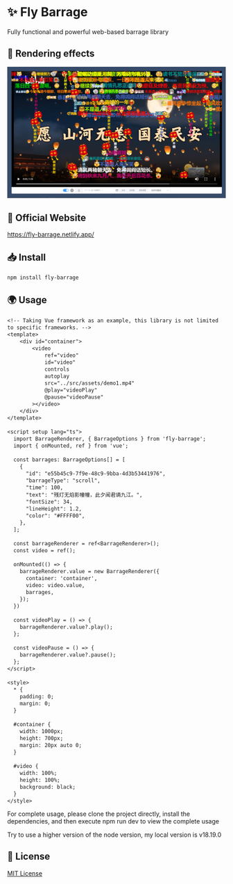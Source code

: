 # ✨ Fly Barrage

Fully functional and powerful web-based barrage library

## 🎥 Rendering effects

![Rendering effects](./public/imgs/0001.png)

## 📝 Official Website

<https://fly-barrage.netlify.app/>

## 📥 Install

```bash
npm install fly-barrage
```

## 🌍 Usage
```vue
<!-- Taking Vue framework as an example, this library is not limited to specific frameworks. -->
<template>
    <div id="container">
        <video
            ref="video"
            id="video"
            controls
            autoplay
            src="../src/assets/demo1.mp4"
            @play="videoPlay"
            @pause="videoPause"
        ></video>
    </div>
</template>

<script setup lang="ts">
  import BarrageRenderer, { BarrageOptions } from 'fly-barrage';
  import { onMounted, ref } from 'vue';

  const barrages: BarrageOptions[] = [
    {
      "id": "e55b45c9-7f9e-48c9-9bba-4d3b53441976",
      "barrageType": "scroll",
      "time": 100,
      "text": "残灯无焰影幢幢，此夕闻君谪九江。",
      "fontSize": 34,
      "lineHeight": 1.2,
      "color": "#FFFF00",
    },
  ];

  const barrageRenderer = ref<BarrageRenderer>();
  const video = ref();

  onMounted(() => {
    barrageRenderer.value = new BarrageRenderer({
      container: 'container',
      video: video.value,
      barrages,
    });
  })

  const videoPlay = () => {
    barrageRenderer.value?.play();
  };

  const videoPause = () => {
    barrageRenderer.value?.pause();
  };
</script>

<style>
  * {
    padding: 0;
    margin: 0;
  }

  #container {
    width: 1000px;
    height: 700px;
    margin: 20px auto 0;
  }

  #video {
    width: 100%;
    height: 100%;
    background: black;
  }
</style>
```
For complete usage, please clone the project directly, install the dependencies, and then execute npm run dev to view the complete usage

Try to use a higher version of the node version, my local version is v18.19.0

## 🌲 License
[MIT License](LICENSE)
